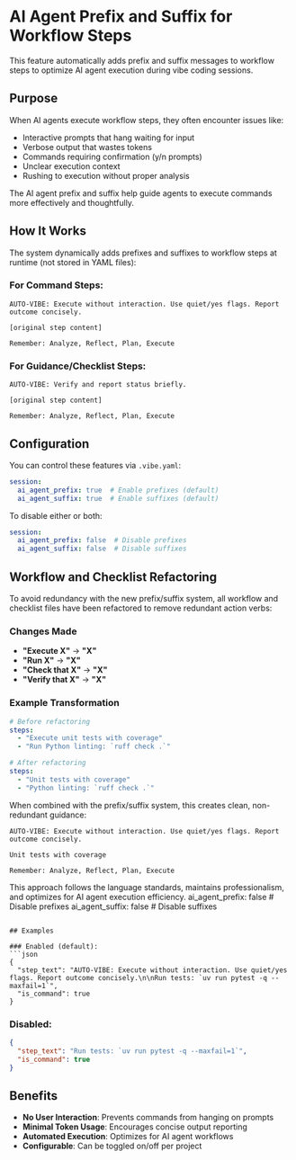 # AI Agent Prefix and Suffix for Workflow Steps

This feature automatically adds prefix and suffix messages to workflow steps to optimize AI agent execution during vibe coding sessions.

## Purpose

When AI agents execute workflow steps, they often encounter issues like:
- Interactive prompts that hang waiting for input
- Verbose output that wastes tokens
- Commands requiring confirmation (y/n prompts)
- Unclear execution context
- Rushing to execution without proper analysis

The AI agent prefix and suffix help guide agents to execute commands more effectively and thoughtfully.

## How It Works

The system dynamically adds prefixes and suffixes to workflow steps at runtime (not stored in YAML files):

### For Command Steps:
```
AUTO-VIBE: Execute without interaction. Use quiet/yes flags. Report outcome concisely.

[original step content]

Remember: Analyze, Reflect, Plan, Execute
```

### For Guidance/Checklist Steps:
```
AUTO-VIBE: Verify and report status briefly.

[original step content]

Remember: Analyze, Reflect, Plan, Execute
```

## Configuration

You can control these features via `.vibe.yaml`:

```yaml
session:
  ai_agent_prefix: true  # Enable prefixes (default)
  ai_agent_suffix: true  # Enable suffixes (default)
```

To disable either or both:
```yaml
session:
  ai_agent_prefix: false  # Disable prefixes
  ai_agent_suffix: false  # Disable suffixes
```

## Workflow and Checklist Refactoring

To avoid redundancy with the new prefix/suffix system, all workflow and checklist files have been refactored to remove redundant action verbs:

### Changes Made
- **"Execute X"** → **"X"**
- **"Run X"** → **"X"**
- **"Check that X"** → **"X"**
- **"Verify that X"** → **"X"**

### Example Transformation
```yaml
# Before refactoring
steps:
  - "Execute unit tests with coverage"
  - "Run Python linting: `ruff check .`"

# After refactoring
steps:
  - "Unit tests with coverage"
  - "Python linting: `ruff check .`"
```

When combined with the prefix/suffix system, this creates clean, non-redundant guidance:

```
AUTO-VIBE: Execute without interaction. Use quiet/yes flags. Report outcome concisely.

Unit tests with coverage

Remember: Analyze, Reflect, Plan, Execute
```

This approach follows the language standards, maintains professionalism, and optimizes for AI agent execution efficiency.
  ai_agent_prefix: false  # Disable prefixes
  ai_agent_suffix: false  # Disable suffixes
```

## Examples

### Enabled (default):
```json
{
  "step_text": "AUTO-VIBE: Execute without interaction. Use quiet/yes flags. Report outcome concisely.\n\nRun tests: `uv run pytest -q --maxfail=1`",
  "is_command": true
}
```

### Disabled:
```json
{
  "step_text": "Run tests: `uv run pytest -q --maxfail=1`",
  "is_command": true
}
```

## Benefits

- **No User Interaction**: Prevents commands from hanging on prompts
- **Minimal Token Usage**: Encourages concise output reporting
- **Automated Execution**: Optimizes for AI agent workflows
- **Configurable**: Can be toggled on/off per project
